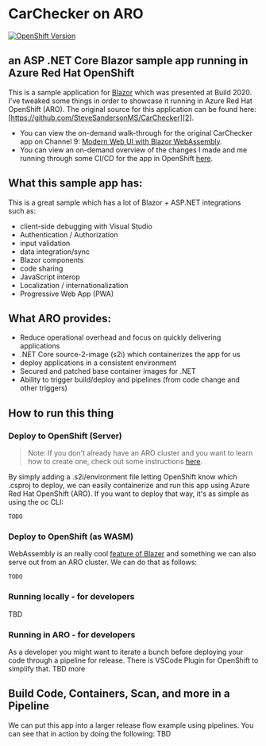 # CarChecker on ARO
[![OpenShift Version][openshift-heximage]][openshift-url]

## an ASP .NET Core Blazor sample app running in Azure Red Hat OpenShift
This is a sample application for [Blazor](https://blazor.net) which was presented at Build 2020.  I've tweaked some things in order to showcase it running in Azure Red Hat OpenShift (ARO). The original source for this application can be found here: [https://github.com/SteveSandersonMS/CarChecker][2].

* You can view the on-demand walk-through for the original CarChecker app on Channel 9: [Modern Web UI with Blazor WebAssembly][3].
* You can view an on-demand overview of the changes I made and me running through some CI/CD for the app in OpenShift [here](here).

## What this sample app has:
This is a great sample which has a lot of Blazor + ASP.NET integrations such as:
- client-side debugging with Visual Studio 
- Authentication / Authorization
- input validation
- data integration/sync
- Blazor components
- code sharing
- JavaScript interop
- Localization / internationalization
- Progressive Web App (PWA)

## What ARO provides:
- Reduce operational overhead and focus on quickly delivering applications
- .NET Core source-2-image (s2i) which containerizes the app for us
- deploy applications in a consistent environment
- Secured and patched base container images for .NET 
- Ability to trigger build/deploy and pipelines (from code change and other triggers)


## How to run this thing
### Deploy to OpenShift (Server)
> Note: If you don't already have an ARO cluster and you want to learn how to create one, check out some instructions [here](here).

By simply adding a .s2i/environment file letting OpenShift know which .csproj to deploy, we can easily containerize and run this app using Azure Red Hat OpenShift (ARO). If you want to deploy that way, it's as simple as using the oc CLI:
```
TODO
```

### Deploy to OpenShift (as WASM)
WebAssembly is an really cool [feature of Blazer][1] and something we can also serve out from an ARO cluster. We can do that as follows:
```
TODO
```

### Running locally - for developers
TBD

### Running in ARO - for developers
As a developer you might want to iterate a bunch before deploying your code through a pipeline for release. There is VSCode Plugin for OpenShift to simplify that. TBD more

## Build Code, Containers, Scan, and more in a Pipeline
We can put this app into a larger release flow example using pipelines. You can see that in action by doing the following:
TBD


[1]: https://docs.microsoft.com/en-us/aspnet/core/blazor/?view=aspnetcore-3.1#blazor-webassembly
[2]: https://github.com/SteveSandersonMS/CarChecker
[3]: https://aka.ms/blazor-in-action

[openshift-heximage]: https://img.shields.io/badge/ARO-4-BB261A.svg
[openshift-url]: https://docs.openshift.com/aro/4/welcome/index.html
